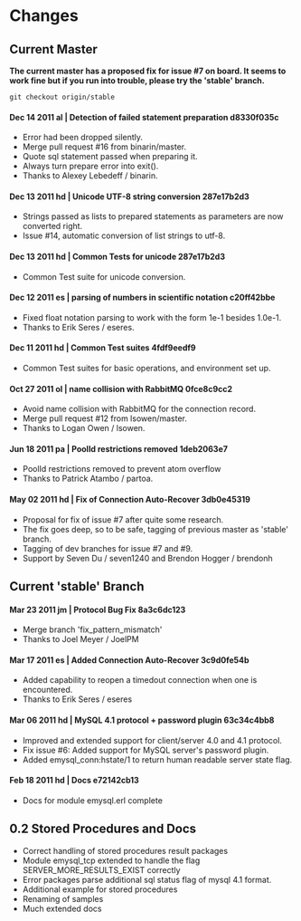 # Changes

## Current Master

**The current master has a proposed fix for issue #7 on board. It seems to work fine but if you run into trouble, please try the 'stable' branch.**

	git checkout origin/stable

#### Dec 14 2011 al | Detection of failed statement preparation d8330f035c
* Error had been dropped silently.
* Merge pull request #16 from binarin/master.
* Quote sql statement passed when preparing it. 
* Always turn prepare error into exit(). 
* Thanks to Alexey Lebedeff / binarin.

#### Dec 13 2011 hd | Unicode UTF-8 string conversion 287e17b2d3
* Strings passed as lists to prepared statements as parameters are now converted right.
* Issue #14, automatic conversion of list strings to utf-8.

#### Dec 13 2011 hd | Common Tests for unicode 287e17b2d3
* Common Test suite for unicode conversion.

#### Dec 12 2011 es | parsing of numbers in scientific notation c20ff42bbe
* Fixed float notation parsing to work with the form 1e-1 besides 1.0e-1. 
* Thanks to Erik Seres / eseres.

#### Dec 11 2011 hd | Common Test suites 4fdf9eedf9
* Common Test suites for basic operations, and environment set up.

#### Oct 27 2011 ol | name collision with RabbitMQ 0fce8c9cc2
* Avoid name collision with RabbitMQ for the connection record.
* Merge pull request #12 from lsowen/master.
* Thanks to Logan Owen / lsowen.

#### Jun 18 2011 pa | PoolId restrictions removed 1deb2063e7
* PoolId restrictions removed to prevent atom overflow
* Thanks to Patrick Atambo / partoa.
 
#### May 02 2011 hd | Fix of Connection Auto-Recover 3db0e45319
* Proposal for fix of issue #7 after quite some research.
* The fix goes deep, so to be safe, tagging of previous master as 'stable' branch.
* Tagging of dev branches for issue #7 and #9.
* Support by Seven Du / seven1240 and Brendon Hogger / brendonh

## Current 'stable' Branch

#### Mar 23 2011 jm | Protocol Bug Fix 8a3c6dc123
* Merge branch 'fix_pattern_mismatch'
* Thanks to Joel Meyer / JoelPM

#### Mar 17 2011 es | Added Connection Auto-Recover 3c9d0fe54b
* Added capability to reopen a timedout connection when one is encountered.
* Thanks to Erik Seres / eseres

#### Mar 06 2011 hd | MySQL 4.1 protocol + password plugin 63c34c4bb8
* Improved and extended support for client/server 4.0 and 4.1 protocol. 
* Fix issue #6: Added support for MySQL server's password plugin. 
* Added emysql_conn:hstate/1 to return human readable server state flag. 

#### Feb 18 2011 hd | Docs e72142cb13
* Docs for module emysql.erl complete 

## 0.2 Stored Procedures and Docs 

* Correct handling of stored procedures result packages
* Module emysql_tcp extended to handle the flag SERVER_MORE_RESULTS_EXIST correctly
* Error packages parse additional sql status flag of mysql 4.1 format.
* Additional example for stored procedures
* Renaming of samples
* Much extended docs
